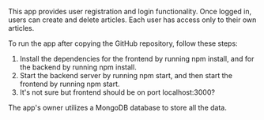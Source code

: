 This app provides user registration and login functionality. Once logged in, users can create and delete articles. Each user has access only to their own articles.

To run the app after copying the GitHub repository, follow these steps:

1. Install the dependencies for the frontend by running npm install, and for the backend by running npm install.
2. Start the backend server by running npm start, and then start the frontend by running npm start.
3. It's not sure but frontend should be on port localhost:3000?

The app's owner utilizes a MongoDB database to store all the data.